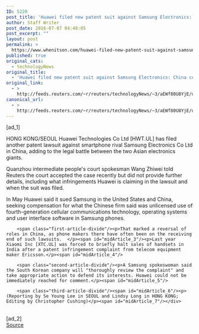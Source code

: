 ```yaml
---
ID: 5220
post_title: 'Huawei filed new patent suit against Samsung Electronics: China court'
author: Staff Writer
post_date: 2016-07-07 04:48:05
post_excerpt: ""
layout: post
permalink: >
  https://www.whenitson.com/huawei-filed-new-patent-suit-against-samsung-electronics-china-court/
published: true
original_cats:
  - technologyNews
original_title:
  - 'Huawei filed new patent suit against Samsung Electronics: China court'
original_link:
  - >
    http://feeds.reuters.com/~r/reuters/technologyNews/~3/aEWf80U8YjE/us-huawei-tech-samsung-elec-lawsuit-idUSKCN0ZN09E
canonical_url:
  - >
    http://feeds.reuters.com/~r/reuters/technologyNews/~3/aEWf80U8YjE/us-huawei-tech-samsung-elec-lawsuit-idUSKCN0ZN09E
---
```

 [ad_1]
<br><div id="articleText">
<span id="midArticle_start"/>

<span class="focusParagraph" readability="5"><p><span class="articleLocation">HONG KONG/SEOUL</span> Huawei Technologies Co Ltd [HWT.UL] has filed another patent lawsuit against smartphone rival Samsung Electronics Co Ltd in China, adding to the legal battle between the two Asian electronics giants. </p></span><span id="midArticle_0"/><p>Quanzhou intermediate people's court spokesman Wang Zhiwei told Reuters the court accepted the case recently but did not provide further details, including what infringements Huawei is claiming in the lawsuit and when the suit was filed.</p><span id="midArticle_1"/><p>In May Huawei said it sued Samsung in the United States and China, seeking compensation for what the Chinese firm said was unlicensed use of fourth-generation cellular communications technology, operating systems and user interface software in Samsung phones.</p><span id="midArticle_2"/>
        
        <span class="first-article-divide"/><p>That marked a reversal of roles in China, as phone makers there have often been on the receiving end of such lawsuits.  </p><span id="midArticle_3"/><p>Last year Xiaomi Inc [XTC.UL] was forced to briefly halt sales of handsets in India after a patent infringement complaint from telecom equipment maker Ericsson.</p><span id="midArticle_4"/>
        
        <span class="second-article-divide"/><p>A Samsung spokeswoman said the South Korean company will "thoroughly review the complaint" and take appropriate action to defend its interests. Huawei could not be immediately reached for comment.</p><span id="midArticle_5"/>
        
        <span class="third-article-divide"/><span id="midArticle_6"/><p> (Reporting by Se Young Lee in SEOUL and Lindsy Long in HONG KONG; Editing by Christopher Cushing)</p><span id="midArticle_7"/></div>
<br>[ad_2]
<br><a href="http://feeds.reuters.com/~r/reuters/technologyNews/~3/aEWf80U8YjE/us-huawei-tech-samsung-elec-lawsuit-idUSKCN0ZN09E">Source </a>
